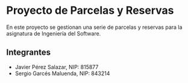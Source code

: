 # Proyecto de Parcelas y Reservas
En este proyecto se gestionan una serie de parcelas y reservas para la asignatura de Ingeniería del Software.
## Integrantes
- Javier Pérez Salazar, NIP: 815877
- Sergio Garcés Maluenda, NIP: 843214
